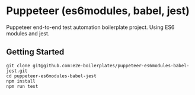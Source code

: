 # Puppeteer (es6modules, babel, jest)

Puppeteer end-to-end test automation boilerplate project. Using ES6 modules and jest.

## Getting Started

    git clone git@github.com:e2e-boilerplates/puppeteer-es6modules-babel-jest.git
    cd puppeteer-es6modules-babel-jest
    npm install
    npm run test
